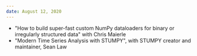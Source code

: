 ```yaml
---
date: August 12, 2020
---
```

 * "How to build super-fast custom NumPy dataloaders for binary or irregularly structured data" with Chris Maierle
 * "Modern Time Series Analysis with STUMPY", with STUMPY creator and maintainer, Sean Law
